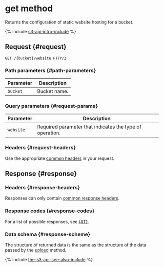 # get method

Returns the configuration of static website hosting for a bucket.

{% include [s3-api-intro-include](../../../../_includes/storage/s3-api-intro-include.md) %}

## Request {#request}

```http
GET /{bucket}?website HTTP/2
```

### Path parameters {#path-parameters}

Parameter | Description
----- | -----
`bucket` | Bucket name.


### Query parameters {#request-params}

Parameter | Description
----- | -----
`website` | Required parameter that indicates the type of operation.


### Headers {#request-headers}

Use the appropriate [common headers](../common-request-headers.md) in your request.


## Response {#response}

### Headers {#response-headers}

Responses can only contain [common response headers](../common-response-headers.md).

### Response codes {#response-codes}

For a list of possible responses, see [{#T}](../response-codes.md).

### Data schema {#response-scheme}

The structure of returned data is the same as the structure of the data passed by the [upload](upload.md) method.

{% include [the-s3-api-see-also-include](../../../../_includes/storage/the-s3-api-see-also-include.md) %}